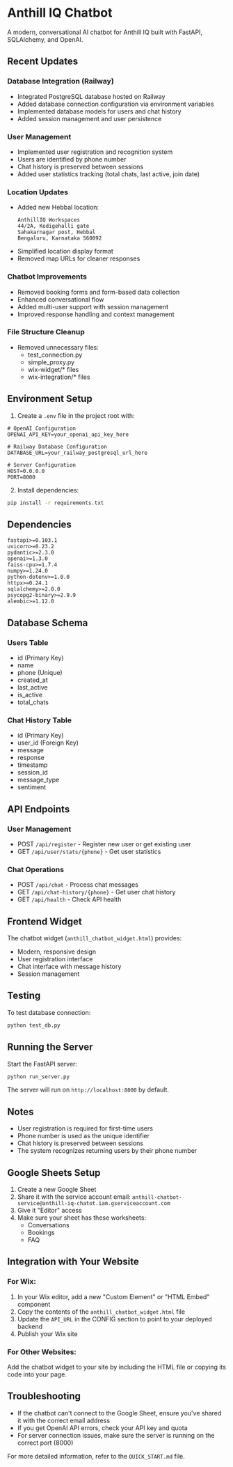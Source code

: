 # Anthill IQ Chatbot

A modern, conversational AI chatbot for Anthill IQ built with FastAPI, SQLAlchemy, and OpenAI.

## Recent Updates

### Database Integration (Railway)
- Integrated PostgreSQL database hosted on Railway
- Added database connection configuration via environment variables
- Implemented database models for users and chat history
- Added session management and user persistence

### User Management
- Implemented user registration and recognition system
- Users are identified by phone number
- Chat history is preserved between sessions
- Added user statistics tracking (total chats, last active, join date)

### Location Updates
- Added new Hebbal location:
  ```
  AnthillIQ Workspaces
  44/2A, Kodigehalli gate
  Sahakarnagar post, Hebbal
  Bengaluru, Karnataka 560092
  ```
- Simplified location display format
- Removed map URLs for cleaner responses

### Chatbot Improvements
- Removed booking forms and form-based data collection
- Enhanced conversational flow
- Added multi-user support with session management
- Improved response handling and context management

### File Structure Cleanup
- Removed unnecessary files:
  - test_connection.py
  - simple_proxy.py
  - wix-widget/* files
  - wix-integration/* files

## Environment Setup

1. Create a `.env` file in the project root with:
```
# OpenAI Configuration
OPENAI_API_KEY=your_openai_api_key_here

# Railway Database Configuration
DATABASE_URL=your_railway_postgresql_url_here

# Server Configuration
HOST=0.0.0.0
PORT=8000
```

2. Install dependencies:
```bash
pip install -r requirements.txt
```

## Dependencies
```
fastapi>=0.103.1
uvicorn>=0.23.2
pydantic>=2.3.0
openai>=1.3.0
faiss-cpu>=1.7.4
numpy>=1.24.0
python-dotenv>=1.0.0
httpx>=0.24.1
sqlalchemy>=2.0.0
psycopg2-binary>=2.9.9
alembic>=1.12.0
```

## Database Schema

### Users Table
- id (Primary Key)
- name
- phone (Unique)
- created_at
- last_active
- is_active
- total_chats

### Chat History Table
- id (Primary Key)
- user_id (Foreign Key)
- message
- response
- timestamp
- session_id
- message_type
- sentiment

## API Endpoints

### User Management
- POST `/api/register` - Register new user or get existing user
- GET `/api/user/stats/{phone}` - Get user statistics

### Chat Operations
- POST `/api/chat` - Process chat messages
- GET `/api/chat-history/{phone}` - Get user chat history
- GET `/api/health` - Check API health

## Frontend Widget

The chatbot widget (`anthill_chatbot_widget.html`) provides:
- Modern, responsive design
- User registration interface
- Chat interface with message history
- Session management

## Testing

To test database connection:
```python
python test_db.py
```

## Running the Server

Start the FastAPI server:
```bash
python run_server.py
```

The server will run on `http://localhost:8000` by default.

## Notes
- User registration is required for first-time users
- Phone number is used as the unique identifier
- Chat history is preserved between sessions
- The system recognizes returning users by their phone number

## Google Sheets Setup

1. Create a new Google Sheet
2. Share it with the service account email: `anthill-chatbot-service@anthill-iq-chatot.iam.gserviceaccount.com`
3. Give it "Editor" access
4. Make sure your sheet has these worksheets:
   - Conversations
   - Bookings
   - FAQ

## Integration with Your Website

### For Wix:
1. In your Wix editor, add a new "Custom Element" or "HTML Embed" component
2. Copy the contents of the `anthill_chatbot_widget.html` file
3. Update the `API_URL` in the CONFIG section to point to your deployed backend
4. Publish your Wix site

### For Other Websites:
Add the chatbot widget to your site by including the HTML file or copying its code into your page.

## Troubleshooting

- If the chatbot can't connect to the Google Sheet, ensure you've shared it with the correct email address
- If you get OpenAI API errors, check your API key and quota
- For server connection issues, make sure the server is running on the correct port (8000)

For more detailed information, refer to the `QUICK_START.md` file. 